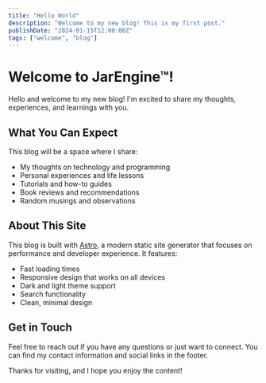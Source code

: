 ```yaml
---
title: "Hello World"
description: "Welcome to my new blog! This is my first post."
publishDate: "2024-01-15T12:00:00Z"
tags: ["welcome", "blog"]
---
```


# Welcome to JarEngine™!

Hello and welcome to my new blog! I'm excited to share my thoughts, experiences, and learnings with you.

## What You Can Expect

This blog will be a space where I share:

- My thoughts on technology and programming
- Personal experiences and life lessons
- Tutorials and how-to guides
- Book reviews and recommendations
- Random musings and observations

## About This Site

This blog is built with [Astro](https://astro.build), a modern static site generator that focuses on performance and developer experience. It features:

- Fast loading times
- Responsive design that works on all devices
- Dark and light theme support
- Search functionality
- Clean, minimal design

## Get in Touch

Feel free to reach out if you have any questions or just want to connect. You can find my contact information and social links in the footer.

Thanks for visiting, and I hope you enjoy the content!
